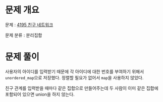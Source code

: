 # 문제 개요

문제 : [4195 친구 네트워크](https://www.acmicpc.net/problem/4195)

문제 분류 : 분리집합

# 문제 풀이

사용자의 아이디를 입력받기 때문에 각 아이디에 대한 번호를 부여하기 위해서 `unordered_map`으로 저장했다. 정렬할 필요가 없어서 `map`을 사용하지 않았다.

친구 관계를 입력받을 때마다 같은 집합으로 만들어주는데 두 사람이 이미 같은 집합에 포함되어 있으면 union을 하지 않는다.
